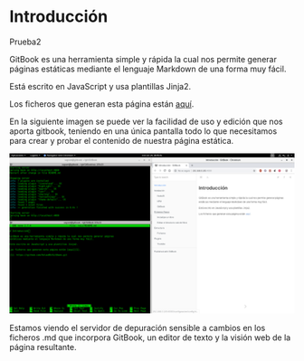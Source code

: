 # Introducción
Prueba2

GitBook es una herramienta simple y rápida la cual nos permite generar páginas
estáticas mediante el lenguaje Markdown de una forma muy fácil.

Está escrito en JavaScript y usa plantillas Jinja2.

Los ficheros que generan esta página están [aquí][1].

En la siguiente imagen se puede ver la facilidad de uso y edición que nos aporta gitbook,
teniendo en una única pantalla todo lo que necesitamos para crear y probar el contenido
de nuestra página estática.

![](img/Imagen1.png)

Estamos viendo el servidor de depuración sensible a cambios en los ficheros
 .md que incorpora GitBook, un editor de texto y la visión web de la página resultante.

[1]: https://github.com/Velaa98/GitBook.git 

